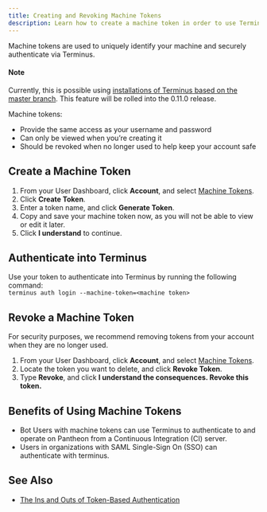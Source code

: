 ```yaml
---
title: Creating and Revoking Machine Tokens
description: Learn how to create a machine token in order to use Terminus.
---
```


Machine tokens are used to uniquely identify your machine and securely authenticate via Terminus.

<div class="alert alert-info" role="alert">
<h4>Note</h4>
Currently, this is  possible using <a href="https://github.com/pantheon-systems/cli#installing-with-git">installations of Terminus based on the master branch</a>. This feature will be rolled into the 0.11.0 release.</div>

Machine tokens:    

- Provide the same access as your username and password
- Can only be viewed when you’re creating it
- Should be revoked when no longer used to help keep your account safe

## Create a Machine Token

1. From your User Dashboard, click **Account**, and select [Machine Tokens](https://dashboard.pantheon.io/users/#account/tokens/).
2. Click **Create Token**.
3. Enter a token name, and click **Generate Token**.
4. Copy and save your machine token now, as you will not be able to view or edit it later.
5. Click **I understand** to continue.

## Authenticate into Terminus
Use your token to authenticate into Terminus by running the following command:  
`terminus auth login --machine-token=<machine token>`

## Revoke a Machine Token

For security purposes, we recommend removing tokens from your account when they are no longer used.   

1. From your User Dashboard, click **Account**, and select [Machine Tokens](https://dashboard.pantheon.io/users/#account/tokens/).
2. Locate the token you want to delete, and click **Revoke Token**.
3. Type **Revoke**, and click **I understand the consequences. Revoke this token.**

## Benefits of Using Machine Tokens

- Bot Users with machine tokens can use Terminus to authenticate to and operate on Pantheon from a Continuous Integration (CI) server.
- Users in organizations with SAML Single-Sign On (SSO) can authenticate with terminus. 

## See Also
- [The Ins and Outs of Token-Based Authentication](https://scotch.io/tutorials/the-ins-and-outs-of-token-based-authentication)
